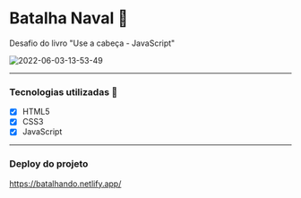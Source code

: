 # Batalha Naval 🚢
Desafio do livro "Use a cabeça - JavaScript"

![2022-06-03-13-53-49](https://user-images.githubusercontent.com/85466761/171911715-4ad1a3e5-6ad3-44f3-9fdb-961a1d9694f6.gif)

---

### Tecnologias utilizadas 👾<br>
  - [x] HTML5
  - [x] CSS3
  - [x] JavaScript

---

### Deploy do projeto

https://batalhando.netlify.app/
